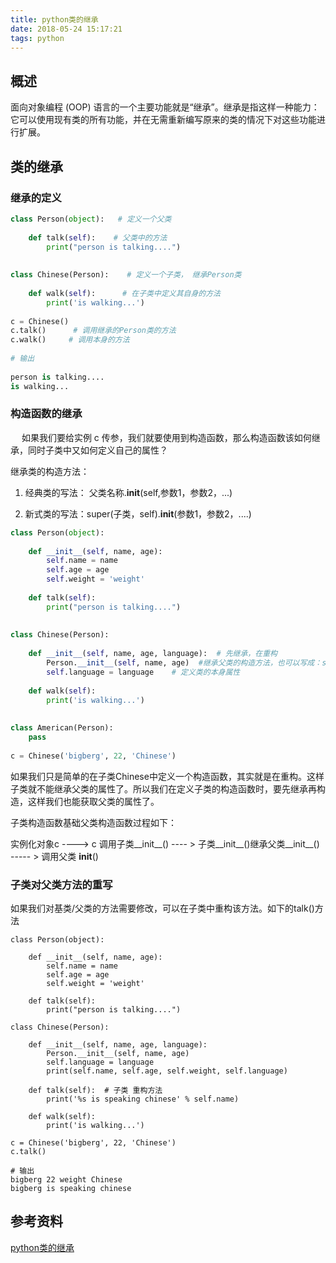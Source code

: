 ```yaml
---
title: python类的继承
date: 2018-05-24 15:17:21
tags: python
---
```


## 概述　

面向对象编程 (OOP) 语言的一个主要功能就是“继承”。继承是指这样一种能力：它可以使用现有类的所有功能，并在无需重新编写原来的类的情况下对这些功能进行扩展。

## 类的继承

### 继承的定义

```python
class Person(object):   # 定义一个父类
 
    def talk(self):    # 父类中的方法
        print("person is talking....")  
 
 
class Chinese(Person):    # 定义一个子类， 继承Person类
 
    def walk(self):      # 在子类中定义其自身的方法
        print('is walking...')
 
c = Chinese()
c.talk()      # 调用继承的Person类的方法
c.walk()     # 调用本身的方法
 
# 输出
 
person is talking....
is walking...
```

### 构造函数的继承
　
如果我们要给实例 c 传参，我们就要使用到构造函数，那么构造函数该如何继承，同时子类中又如何定义自己的属性？

继承类的构造方法：

1. 经典类的写法： 父类名称.__init__(self,参数1，参数2，...)

2. 新式类的写法：super(子类，self).__init__(参数1，参数2，....)

```python
class Person(object):
 
    def __init__(self, name, age):
        self.name = name
        self.age = age
        self.weight = 'weight'
 
    def talk(self):
        print("person is talking....")
 
 
class Chinese(Person):
 
    def __init__(self, name, age, language):  # 先继承，在重构
        Person.__init__(self, name, age)  #继承父类的构造方法，也可以写成：super(Chinese,self).__init__(name,age)
        self.language = language    # 定义类的本身属性
 
    def walk(self):
        print('is walking...')
 
 
class American(Person):
    pass
 
c = Chinese('bigberg', 22, 'Chinese')
```

如果我们只是简单的在子类Chinese中定义一个构造函数，其实就是在重构。这样子类就不能继承父类的属性了。所以我们在定义子类的构造函数时，要先继承再构造，这样我们也能获取父类的属性了。

子类构造函数基础父类构造函数过程如下：

实例化对象c ----> c 调用子类__init__()  ---- > 子类__init__()继承父类__init__()  ----- > 调用父类 __init__()


### 子类对父类方法的重写

如果我们对基类/父类的方法需要修改，可以在子类中重构该方法。如下的talk()方法　

```
class Person(object):
 
    def __init__(self, name, age):
        self.name = name
        self.age = age
        self.weight = 'weight'
 
    def talk(self):
        print("person is talking....")
 
class Chinese(Person):
 
    def __init__(self, name, age, language): 
        Person.__init__(self, name, age) 
        self.language = language
        print(self.name, self.age, self.weight, self.language)
 
    def talk(self):  # 子类 重构方法
        print('%s is speaking chinese' % self.name)
 
    def walk(self):
        print('is walking...')
 
c = Chinese('bigberg', 22, 'Chinese')
c.talk()
 
# 输出
bigberg 22 weight Chinese
bigberg is speaking chinese
```

## 参考资料

[python类的继承](https://www.cnblogs.com/bigberg/p/7182741.html)